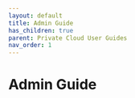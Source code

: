 ```yaml
---
layout: default
title: Admin Guide
has_children: true
parent: Private Cloud User Guides
nav_order: 1
---
```


# Admin Guide